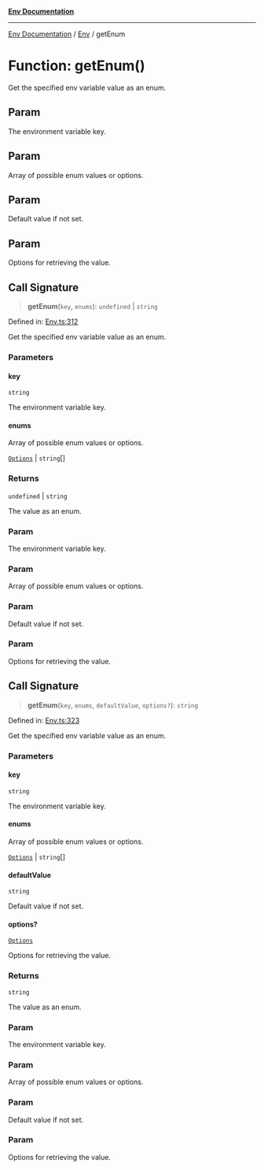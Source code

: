 [**Env Documentation**](../../README.md)

***

[Env Documentation](../../README.md) / [Env](../README.md) / getEnum

# Function: getEnum()

Get the specified env variable value as an enum.

## Param

The environment variable key.

## Param

Array of possible enum values or options.

## Param

Default value if not set.

## Param

Options for retrieving the value.

## Call Signature

> **getEnum**(`key`, `enums`): `undefined` \| `string`

Defined in: [Env.ts:312](https://github.com/stonemjs/env/blob/48871436343ec344452325bad1e21ee9c466e315/src/Env.ts#L312)

Get the specified env variable value as an enum.

### Parameters

#### key

`string`

The environment variable key.

#### enums

Array of possible enum values or options.

[`Options`](../../declarations/interfaces/Options.md) | `string`[]

### Returns

`undefined` \| `string`

The value as an enum.

### Param

The environment variable key.

### Param

Array of possible enum values or options.

### Param

Default value if not set.

### Param

Options for retrieving the value.

## Call Signature

> **getEnum**(`key`, `enums`, `defaultValue`, `options?`): `string`

Defined in: [Env.ts:323](https://github.com/stonemjs/env/blob/48871436343ec344452325bad1e21ee9c466e315/src/Env.ts#L323)

Get the specified env variable value as an enum.

### Parameters

#### key

`string`

The environment variable key.

#### enums

Array of possible enum values or options.

[`Options`](../../declarations/interfaces/Options.md) | `string`[]

#### defaultValue

`string`

Default value if not set.

#### options?

[`Options`](../../declarations/interfaces/Options.md)

Options for retrieving the value.

### Returns

`string`

The value as an enum.

### Param

The environment variable key.

### Param

Array of possible enum values or options.

### Param

Default value if not set.

### Param

Options for retrieving the value.
